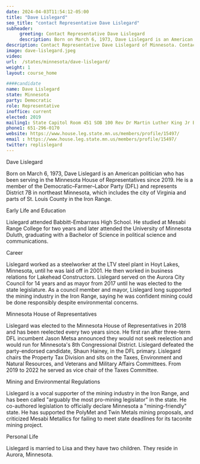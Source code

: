 ```yaml
---
date: 2024-04-03T11:54:12-05:00
title: "Dave Lislegard"
seo_title: "contact Representative Dave Lislegard"
subheader:
     greeting: Contact Representative Dave Lislegard
     description: Born on March 6, 1973, Dave Lislegard is an American politician who has been serving in the Minnesota House of Representatives since 2019. He is a member of the Democratic–Farmer–Labor Party (DFL) and represents District 7B in northeast Minnesota, which includes the city of Virginia and parts of St. Louis County in the Iron Range.
description: Contact Representative Dave Lislegard of Minnesota. Contact information for Dave Lislegard includes email address, phone number, and mailing address.
image: dave-lislegard.jpeg
video:
url:  /states/minnesota/dave-lislegard/
weight: 1
layout: course_home

####candidate
name: Dave Lislegard
state: Minnesota
party: Democratic
role: Representative
inoffice: current
elected: 2019
mailing1: State Capitol Room 451 SOB 100 Rev Dr Martin Luther King Jr Blvd St. Paul, MN 55155-1298
phone1: 651-296-0170
website: https://www.house.leg.state.mn.us/members/profile/15497/
email : https://www.house.leg.state.mn.us/members/profile/15497/
twitter: replislegard
---
```


Dave Lislegard

Born on March 6, 1973, Dave Lislegard is an American politician who has been serving in the Minnesota House of Representatives since 2019. He is a member of the Democratic–Farmer–Labor Party (DFL) and represents District 7B in northeast Minnesota, which includes the city of Virginia and parts of St. Louis County in the Iron Range.

Early Life and Education

Lislegard attended Babbitt-Embarrass High School. He studied at Mesabi Range College for two years and later attended the University of Minnesota Duluth, graduating with a Bachelor of Science in political science and communications.

Career

Lislegard worked as a steelworker at the LTV steel plant in Hoyt Lakes, Minnesota, until he was laid off in 2001. He then worked in business relations for Lakehead Constructors. Lislegard served on the Aurora City Council for 14 years and as mayor from 2017 until he was elected to the state legislature. As a council member and mayor, Lislegard long supported the mining industry in the Iron Range, saying he was confident mining could be done responsibly despite environmental concerns.

Minnesota House of Representatives

Lislegard was elected to the Minnesota House of Representatives in 2018 and has been reelected every two years since. He first ran after three-term DFL incumbent Jason Metsa announced they would not seek reelection and would run for Minnesota's 8th Congressional District. Lislegard defeated the party-endorsed candidate, Shaun Hainey, in the DFL primary. Lislegard chairs the Property Tax Division and sits on the Taxes, Environment and Natural Resources, and Veterans and Military Affairs Committees. From 2019 to 2022 he served as vice chair of the Taxes Committee.

Mining and Environmental Regulations

Lislegard is a vocal supporter of the mining industry in the Iron Range, and has been called "arguably the most pro-mining legislator" in the state. He co-authored legislation to officially declare Minnesota a "mining-friendly" state. He has supported the PolyMet and Twin Metals mining proposals, and criticized Mesabi Metallics for failing to meet state deadlines for its taconite mining project.

Personal Life

Lislegard is married to Lisa and they have two children. They reside in Aurora, Minnesota.
